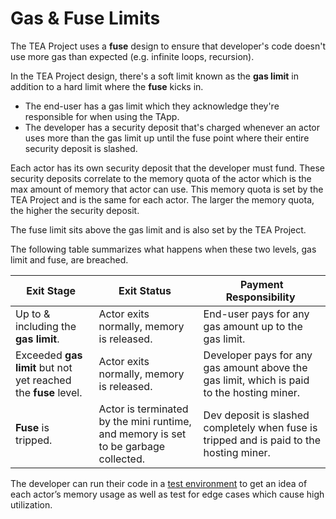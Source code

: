 # Gas & Fuse Limits

The TEA Project uses a **fuse** design to ensure that developer's code doesn't use more gas than expected (e.g. infinite loops, recursion).

In the TEA Project design, there's a soft limit known as the **gas limit** in addition to a hard limit where the **fuse** kicks in. 

* The end-user has a gas limit which they acknowledge they're responsible for when using the TApp.
* The developer has a security deposit that's charged whenever an actor uses more than the gas limit up until the fuse point where their entire security deposit is slashed.

Each actor has its own security deposit that the developer must fund. These security deposits correlate to the memory quota of the actor which is the max amount of memory that actor can use. This memory quota is set by the TEA Project and is the same for each actor. The larger the memory quota, the higher the security deposit.

The fuse limit sits above the gas limit and is also set by the TEA Project.

The following table summarizes what happens when these two levels, gas limit and fuse, are breached.

|Exit Stage |Exit Status |Payment Responsibility |
|------------|-------------|------------------------|
|Up to & including the **gas limit**. |Actor exits normally, memory is released. |End-user pays for any gas amount up to the gas limit. |
|Exceeded **gas limit** but not yet reached the **fuse** level. |Actor exits normally, memory is released.  |Developer pays for any gas amount above the gas limit, which is paid to the hosting miner. |
|**Fuse** is tripped. |Actor is terminated by the mini runtime, and memory is set to be garbage collected. |Dev deposit is slashed completely when fuse is tripped and is paid to the hosting miner.|

The developer can run their code in a [test environment](t-rust/docs/_gitbook-dev-docs/billing/local-debug-environment.md) to get an idea of each actor’s memory usage as well as test for edge cases which cause high utilization.
